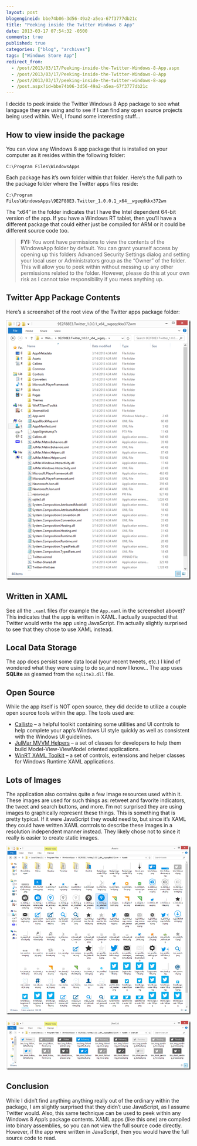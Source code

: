 ```yaml
---
layout: post
blogengineid: bbe74b06-3d56-49a2-a5ea-67f3777db21c
title: "Peeking inside the Twitter Windows 8 App"
date: 2013-03-17 07:54:32 -0500
comments: true
published: true
categories: ["blog", "archives"]
tags: ["Windows Store App"]
redirect_from: 
  - /post/2013/03/17/Peeking-inside-the-Twitter-Windows-8-App.aspx
  - /post/2013/03/17/Peeking-inside-the-Twitter-Windows-8-App
  - /post/2013/03/17/peeking-inside-the-twitter-windows-8-app
  - /post.aspx?id=bbe74b06-3d56-49a2-a5ea-67f3777db21c
---
```

<!-- more -->

I decide to peek inside the Twitter Windows 8 App package to see what language they are using and to see if I can find any open source projects being used within. Well, I found some interesting stuff…

## How to view inside the package

You can view any Windows 8 app package that is installed on your computer as it resides within the following folder:  

```
C:\Program Files\WindowsApps
```

Each package has it’s own folder within that folder. Here’s the full path to the package folder where the Twitter apps files reside:  

```
C:\Program Files\WindowsApps\9E2F88E3.Twitter_1.0.0.1_x64__wgeqdkkx372wm
```

The “x64” in the folder indicates that I have the Intel dependent 64-bit version of the app. If you have a Windows RT tablet, then you’ll have a different package that could either just be compiled for ARM or it could be different source code too.  

> **FYI:** You wont have permissions to view the contents of the WindowsApp folder by default. You can grant yourself access by opening up this folders Advanced Security Settings dialog and setting your local user or Administrators group as the “Owner” of the folder. This will allow you to peek within without messing up any other permissions related to the folder. However, please do this at your own risk as I cannot take responsibility if you mess anything up.

## Twitter App Package Contents

Here’s a screenshot of the root view of the Twitter apps package folder:  

<a href="/files/Twitter_Win8App_PackageContents.png"><img title="Twitter_Win8App_PackageContents" style="border-top: 0px; border-right: 0px; background-image: none; border-bottom: 0px; padding-top: 0px; padding-left: 0px; border-left: 0px; display: inline; padding-right: 0px" border="0" alt="Twitter_Win8App_PackageContents" src="/files/Twitter_Win8App_PackageContents_thumb.png" width="504" height="710" /></a>

## Written in XAML

See all the ```.xaml``` files (for example the ```App.xaml``` in the screenshot above)? This indicates that the app is written in XAML.   I actually suspected that Twitter would write the app using JavaScript. I’m actually slightly surprised to see that they chose to use XAML instead.

## Local Data Storage

The app does persist some data local (your recent tweets, etc.) I kind of wondered what they were using to do so,and now I know… The app uses **SQLite** as gleamed from the ```sqlite3.dll``` file.

## Open Source

While the app itself is NOT open source, they did decide to utilize a couple open source tools within the app. The tools used are:  

- <a href="http://winrtxamltoolkit.com/">Callisto</a> – a helpful toolkit containing some utilities and UI controls to help complete your app’s Windows UI style quickly as well as consistent with the Windows UI guidelines.  
- <a href="http://mvvmhelpers.codeplex.com/">JulMar MVVM Helpers</a> – a set of classes for developers to help them build Model-View-ViewModel oriented applications.  
- <a href="http://winrtxamltoolkit.codeplex.com/">WinRT XAML Toolkit</a> – a set of controls, extensions and helper classes for Windows Runtime XAML applications.

## Lots of Images

The application also contains quite a few image resources used within it. These images are used for such things as: retweet and favorite indicators, the tweet and search buttons, and more. I’m not surprised they are using images to graphically represent these things. This is something that is pretty typical. If it were JavaScript they would need to, but since it’s XAML they could have written XAML controls to describe these images in a resolution independent manner instead. They likely chose not to since it really is easier to create static images.

<a href="/files/Twitter_Win8App_AssetsContents.png"><img title="Twitter_Win8App_AssetsContents" style="border-top: 0px; border-right: 0px; background-image: none; border-bottom: 0px; padding-top: 0px; padding-left: 0px; border-left: 0px; display: inline; padding-right: 0px" border="0" alt="Twitter_Win8App_AssetsContents" src="/files/Twitter_Win8App_AssetsContents_thumb.png" width="504" height="461" /></a>  

<a href="/files/Twitter_Win8App_PackageContents_UserList.png"><img title="Twitter_Win8App_PackageContents_UserList" style="border-top: 0px; border-right: 0px; background-image: none; border-bottom: 0px; padding-top: 0px; padding-left: 0px; border-left: 0px; display: inline; padding-right: 0px" border="0" alt="Twitter_Win8App_PackageContents_UserList" src="/files/Twitter_Win8App_PackageContents_UserList_thumb.png" width="504" height="134" /></a>

## Conclusion

While I didn’t find anything anything really out of the ordinary within the package, I am slightly surprised that they didn’t use JavaScript, as I assume Twitter would. Also, this same technique can be used to peek within any Windows 8 App’s package contents. XAML apps (like this one) are compiled into binary assemblies, so you can not view the full source code directly. However, if the app were written in JavaScript, then you would have the full source code to read.
